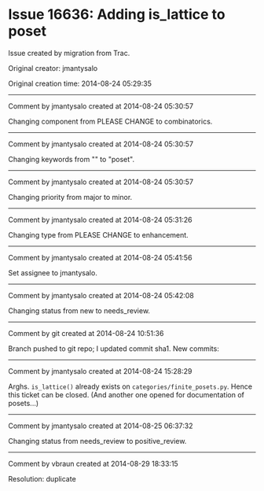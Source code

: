 # Issue 16636: Adding is_lattice to poset

Issue created by migration from Trac.

Original creator: jmantysalo

Original creation time: 2014-08-24 05:29:35




---

Comment by jmantysalo created at 2014-08-24 05:30:57

Changing component from PLEASE CHANGE to combinatorics.


---

Comment by jmantysalo created at 2014-08-24 05:30:57

Changing keywords from "" to "poset".


---

Comment by jmantysalo created at 2014-08-24 05:30:57

Changing priority from major to minor.


---

Comment by jmantysalo created at 2014-08-24 05:31:26

Changing type from PLEASE CHANGE to enhancement.


---

Comment by jmantysalo created at 2014-08-24 05:41:56

Set assignee to jmantysalo.


---

Comment by jmantysalo created at 2014-08-24 05:42:08

Changing status from new to needs_review.


---

Comment by git created at 2014-08-24 10:51:36

Branch pushed to git repo; I updated commit sha1. New commits:


---

Comment by jmantysalo created at 2014-08-24 15:28:29

Arghs. `is_lattice()` already exists on `categories/finite_posets.py`. Hence this ticket can be closed. (And another one opened for documentation of posets...)


---

Comment by jmantysalo created at 2014-08-25 06:37:32

Changing status from needs_review to positive_review.


---

Comment by vbraun created at 2014-08-29 18:33:15

Resolution: duplicate
